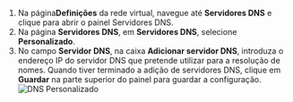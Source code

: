 1. Na página**Definições** da rede virtual, navegue até **Servidores DNS** e clique para abrir o painel Servidores DNS.
2. Na página **Servidores DNS**, em **Servidores DNS**, selecione **Personalizado**.
3. No campo **Servidor DNS**, na caixa **Adicionar servidor DNS**, introduza o endereço IP do servidor DNS que pretende utilizar para a resolução de nomes. Quando tiver terminado a adição de servidores DNS, clique em **Guardar** na parte superior do painel para guardar a configuração.
  ![DNS Personalizado](./media/vpn-gateway-add-dns-rm-portal/add_dns.png)